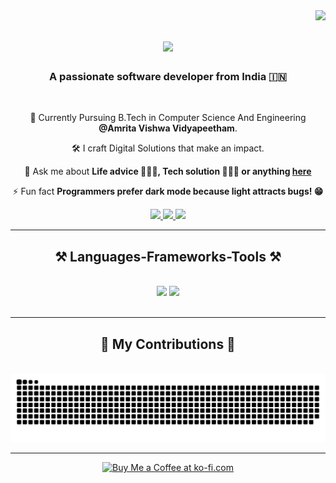 <img align="right" src="https://visitor-badge.laobi.icu/badge?page_id=Arjunprakash2003.Arjunprakash2003" />

<h1 align="center">
    <img src="https://readme-typing-svg.herokuapp.com/?font=Righteous&size=35&center=true&vCenter=true&width=500&height=70&duration=3000&lines=Hi+There!+👋;+I'm+Arjun+Prakash!;" />
</h1>

<h3 align="center">A passionate software developer from India 🇮🇳</h3>

<br/>

<div align="center">
 
 🔭 Currently Pursuing B.Tech in Computer Science And Engineering **@Amrita Vishwa Vidyapeetham**.
 
 🛠️ I craft Digital Solutions that make an impact.

 💬 Ask me about **Life advice 🤣🤣🤣, Tech solution 👨🏻‍💻 or anything [here](https://github.com/Arjunprakash2003/Arjunprakash2003/issues)**

 ⚡ Fun fact **Programmers prefer dark mode because light attracts bugs! 😁**

 </div>
 
<div align="center"> 
  <a href="mailto:arjunprakash7212@gmail.com">
    <img src="https://img.shields.io/badge/Gmail-333333?style=for-the-badge&logo=gmail&logoColor=red" />
  </a>
  <a href="https://linkedin.com/in/arjun-prakash-172a19257" target="_blank">
    <img src="https://img.shields.io/badge/LinkedIn-0077B5?style=for-the-badge&logo=linkedin&logoColor=white" target="_blank" />
  </a>
  <a href="https://Arjunprakash2003.github.io" target="_blank">
     <img src="https://img.shields.io/badge/Portfolio-FF5722?style=for-the-badge&logo=todoist&logoColor=white" target="_blank" /> <!-- sqlite, safari, google-chrome are other good icon options -->
  </a>
</div>

 <hr/>
 
<h2 align="center">⚒️ Languages-Frameworks-Tools ⚒️</h2>
<br/>
<div align="center">
    <img src="https://skillicons.dev/icons?i=react,html,css,vscode,github,git,r" />
    <img src="https://skillicons.dev/icons?i=nodejs,python,javascript,firebase,c,java,mysql,flask" /><br>
</div>

<br/>
<hr/>

<div align="center">
  <h2>🐍 My Contributions 🐍</h2>
  <br>
  <img alt="snake eating my contributions" src="https://raw.githubusercontent.com/Arjunprakash2003/Arjunprakash2003/output/github-contribution-grid-snake.svg" />
  
  <br/>
</div>

<hr/>



<div align="center">
<a href='https://ko-fi.com/V7V4RAK9C' target='_blank'><img height='64' style='border:0px;height:64px;' src='https://storage.ko-fi.com/cdn/kofi1.png?v=3' border='0' alt='Buy Me a Coffee at ko-fi.com' /></a>
</div>

<br/>
